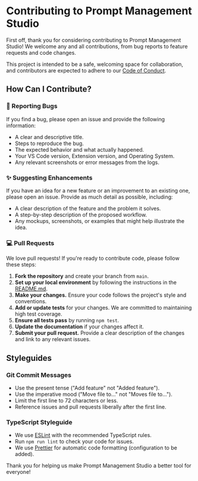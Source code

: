 # Contributing to Prompt Management Studio

First off, thank you for considering contributing to Prompt Management Studio! We welcome any and all contributions, from bug reports to feature requests and code changes.

This project is intended to be a safe, welcoming space for collaboration, and contributors are expected to adhere to our [Code of Conduct](CODE_OF_CONDUCT.md).

## How Can I Contribute?

### 🐛 Reporting Bugs

If you find a bug, please open an issue and provide the following information:
- A clear and descriptive title.
- Steps to reproduce the bug.
- The expected behavior and what actually happened.
- Your VS Code version, Extension version, and Operating System.
- Any relevant screenshots or error messages from the logs.

### ✨ Suggesting Enhancements

If you have an idea for a new feature or an improvement to an existing one, please open an issue. Provide as much detail as possible, including:
- A clear description of the feature and the problem it solves.
- A step-by-step description of the proposed workflow.
- Any mockups, screenshots, or examples that might help illustrate the idea.

### 💻 Pull Requests

We love pull requests! If you're ready to contribute code, please follow these steps:

1.  **Fork the repository** and create your branch from `main`.
2.  **Set up your local environment** by following the instructions in the [README.md](README.md).
3.  **Make your changes.** Ensure your code follows the project's style and conventions.
4.  **Add or update tests** for your changes. We are committed to maintaining high test coverage.
5.  **Ensure all tests pass** by running `npm test`.
6.  **Update the documentation** if your changes affect it.
7.  **Submit your pull request.** Provide a clear description of the changes and link to any relevant issues.

## Styleguides

### Git Commit Messages

- Use the present tense ("Add feature" not "Added feature").
- Use the imperative mood ("Move file to..." not "Moves file to...").
- Limit the first line to 72 characters or less.
- Reference issues and pull requests liberally after the first line.

### TypeScript Styleguide

- We use [ESLint](https://eslint.org/) with the recommended TypeScript rules.
- Run `npm run lint` to check your code for issues.
- We use [Prettier](https://prettier.io/) for automatic code formatting (configuration to be added).

Thank you for helping us make Prompt Management Studio a better tool for everyone! 